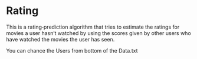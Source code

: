 # Rating

This is a rating‐prediction algorithm that tries to estimate the ratings for movies a user hasn’t watched by using the scores given by other users who have watched the movies the user has seen.


You can chance the Users from bottom of the Data.txt
